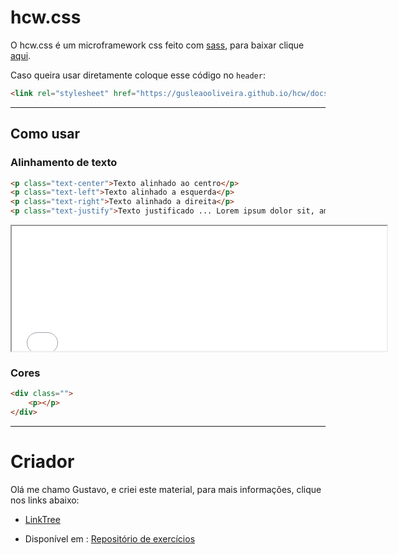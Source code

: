 # hcw.css

O hcw.css é um microframework css feito com [sass](https://sass-lang.com/documentation/syntax), para baixar clique [aqui](https://gusleaooliveira.github.io/hcw/docs/css/hcw.min.css).


Caso queira usar diretamente coloque esse código no `header`:

```html
<link rel="stylesheet" href="https://gusleaooliveira.github.io/hcw/docs/css/hcw.min.css">
```

---

## Como usar
### Alinhamento de texto
```html
<p class="text-center">Texto alinhado ao centro</p>
<p class="text-left">Texto alinhado a esquerda</p>
<p class="text-right">Texto alinhado a direita</p>
<p class="text-justify">Texto justificado ... Lorem ipsum dolor sit, amet consectetur adipisicing elit. Tempore, voluptatem? Exercitationem voluptatem sint laboriosam accusantium laborum provident rerum! Maxime voluptatum necessitatibus sequi nam unde quas repellendus? Earum fuga esse a.</p>

```



<iframe src="examples/alinhamento-texto.html" height="200" width="600" title="Alinhamento de texto"></iframe>

### Cores

```html
<div class="">
    <p></p>
</div>
```

---

# Criador

Olá me chamo Gustavo, e criei este material, para mais informações, clique nos links abaixo:

* [LinkTree](https://www.linktree.com.br/gusleaooliveira)


* Disponível em : [Repositório de exercícios](https://gusleaooliveira.github.io/posts/)

